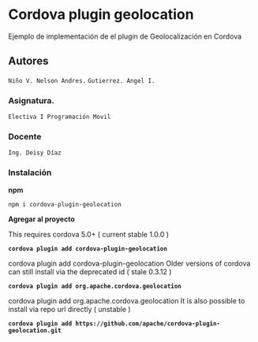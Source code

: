 # Cordova plugin geolocation
Ejemplo de implementación de el plugin de Geolocalización en Cordova

## Autores
``Niño V. Nelson Andres.``
``Gutierrez. Angel I.``


### Asignatura.
``Electiva I Programación Movil``

### Docente
``Ing. Deisy Díaz``

### Instalación 

**npm**

``npm i cordova-plugin-geolocation``

**Agregar al proyecto**

This requires cordova 5.0+ ( current stable 1.0.0 )

**``cordova plugin add cordova-plugin-geolocation``**


cordova plugin add cordova-plugin-geolocation
Older versions of cordova can still install via the deprecated id ( stale 0.3.12 )

**``cordova plugin add org.apache.cordova.geolocation``**


cordova plugin add org.apache.cordova.geolocation
It is also possible to install via repo url directly ( unstable )

**``cordova plugin add https://github.com/apache/cordova-plugin-geolocation.git``**
